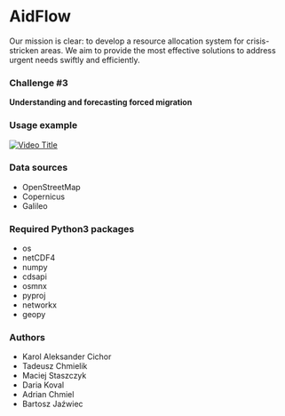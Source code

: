 # AidFlow

Our mission is clear: to develop a resource allocation system for crisis-stricken areas. We aim to provide the most effective solutions to address urgent needs swiftly and efficiently.

### Challenge #3
**Understanding and forecasting forced migration**

### Usage example
[![Video Title](https://img.youtube.com/vi/ZF1upmcwR_U/0.jpg)](https://www.youtube.com/watch?v=ZF1upmcwR_U)

### Data sources
* OpenStreetMap
* Copernicus
* Galileo

### Required Python3 packages
* os
* netCDF4
* numpy
* cdsapi
* osmnx
* pyproj
* networkx
* geopy

### Authors
* Karol Aleksander Cichor
* Tadeusz Chmielik
* Maciej Staszczyk
* Daria Koval
* Adrian Chmiel
* Bartosz Jaźwiec